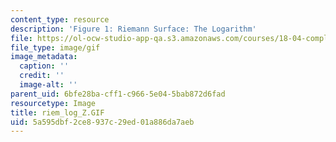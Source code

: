 ```yaml
---
content_type: resource
description: 'Figure 1: Riemann Surface: The Logarithm'
file: https://ol-ocw-studio-app-qa.s3.amazonaws.com/courses/18-04-complex-variables-with-applications-fall-1999/5a595dbf2ce8937c29ed01a886da7aeb_riem_log_Z.GIF
file_type: image/gif
image_metadata:
  caption: ''
  credit: ''
  image-alt: ''
parent_uid: 6bfe28ba-cff1-c966-5e04-5bab872d6fad
resourcetype: Image
title: riem_log_Z.GIF
uid: 5a595dbf-2ce8-937c-29ed-01a886da7aeb
---
```

